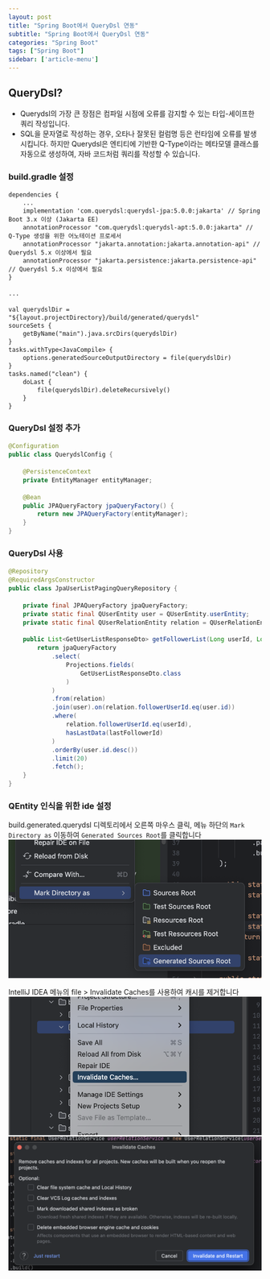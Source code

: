 ```yaml
---
layout: post
title: "Spring Boot에서 QueryDsl 연동"
subtitle: "Spring Boot에서 QueryDsl 연동"
categories: "Spring Boot"
tags: ["Spring Boot"]
sidebar: ['article-menu']
---
```


## QueryDsl?
- Querydsl의 가장 큰 장점은 컴파일 시점에 오류를 감지할 수 있는 타입-세이프한 쿼리 작성입니다.
- SQL을 문자열로 작성하는 경우, 오타나 잘못된 컬럼명 등은 런타임에 오류를 발생시킵니다. 하지만 Querydsl은 엔티티에 기반한 Q-Type이라는 메타모델 클래스를 자동으로 생성하여, 자바 코드처럼 쿼리를 작성할 수 있습니다.


### build.gradle 설정
```
dependencies {
    ...
    implementation 'com.querydsl:querydsl-jpa:5.0.0:jakarta' // Spring Boot 3.x 이상 (Jakarta EE)
    annotationProcessor "com.querydsl:querydsl-apt:5.0.0:jakarta" // Q-Type 생성을 위한 어노테이션 프로세서
    annotationProcessor "jakarta.annotation:jakarta.annotation-api" // Querydsl 5.x 이상에서 필요
    annotationProcessor "jakarta.persistence:jakarta.persistence-api" // Querydsl 5.x 이상에서 필요
}

...

val querydslDir = "${layout.projectDirectory}/build/generated/querydsl"
sourceSets {
    getByName("main").java.srcDirs(querydslDir)
}
tasks.withType<JavaCompile> {
    options.generatedSourceOutputDirectory = file(querydslDir)
}
tasks.named("clean") {
    doLast {
        file(querydslDir).deleteRecursively()
    }
}
```

### QueryDsl 설정 추가
```java
@Configuration
public class QuerydslConfig {

    @PersistenceContext
    private EntityManager entityManager;

    @Bean
    public JPAQueryFactory jpaQueryFactory() {
        return new JPAQueryFactory(entityManager);
    }
}
```

### QueryDsl 사용
```java
@Repository
@RequiredArgsConstructor
public class JpaUserListPagingQueryRepository {

    private final JPAQueryFactory jpaQueryFactory;
    private static final QUserEntity user = QUserEntity.userEntity;
    private static final QUserRelationEntity relation = QUserRelationEntity.userRelationEntity;

    public List<GetUserListResponseDto> getFollowerList(Long userId, Long lastFollowerId){
        return jpaQueryFactory
            .select(
                Projections.fields(
                    GetUserListResponseDto.class
                )
            )
            .from(relation)
            .join(user).on(relation.followerUserId.eq(user.id))
            .where(
                relation.followerUserId.eq(userId),
                hasLastData(lastFollowerId)
            )
            .orderBy(user.id.desc())
            .limit(20)
            .fetch();
    }
}
```

### QEntity 인식을 위한 ide 설정
build.generated.querydsl 디렉토리에서 오른쪽 마우스 클릭, 메뉴 하단의 `Mark Directory as` 이동하여 `Generated Sources Root`를 클릭합니다
<img class="post_img" src="/assets/images/posts/query_dsl1.png">

IntelliJ IDEA 메뉴의 file > Invalidate Caches를 사용하여 캐시를 제거합니다
<img class="post_img" src="/assets/images/posts/query_dsl2.png">
<img class="post_img" src="/assets/images/posts/query_dsl3.png">

